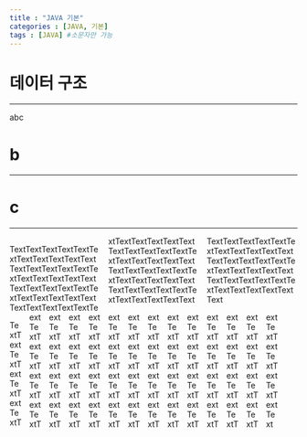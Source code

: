 ```yaml
---
title : "JAVA 기본"
categories : [JAVA, 기본]
tags : [JAVA] #소문자만 가능
---
```


# **데이터 구조**
---
abc


# **b**
---


# **c**
---

<div style="column-width: 120px;">

TextTextTextTextTextTextTextTextTextTextTextTextTextTextTextTextTextTextTextTextTextTextTextTextTextTextTextTextTextTextTextTextTextTextTextTextTextTextTextTextTextTextTextTextTextTextTextTextTextTextTextTextTextTextTextTextTextTextTextTextTextTextTextTextTextTextTextTextTextTextTextTextTextTextTextTextTextTextTextTextTextTextTextTextTextTextTextTextTextTextTextTextTextTextTextTextTextTextTextTextTextTextTextTextTextTextTextTextTextTextText

</div>

<div style="column-width: 20px;">

TextTextTextTextTextTextTextTextTextTextTextTextTextTextTextTextTextTextTextTextTextTextTextTextTextTextTextTextTextTextTextTextTextTextTextTextTextTextTextTextTextTextTextTextTextTextTextTextTextTextTextTextTextTextTextTextTextTextTextTextTextTextTextTextTextTextTextTextTextTextTextTextTextTextTextTextTextTextTextTextTextTextTextTextTextTextTextTextTextTextTextTextTextTextTextTextTextTextTextTextTextTextTextTextTextTextTextTextTextTextText

</div>
